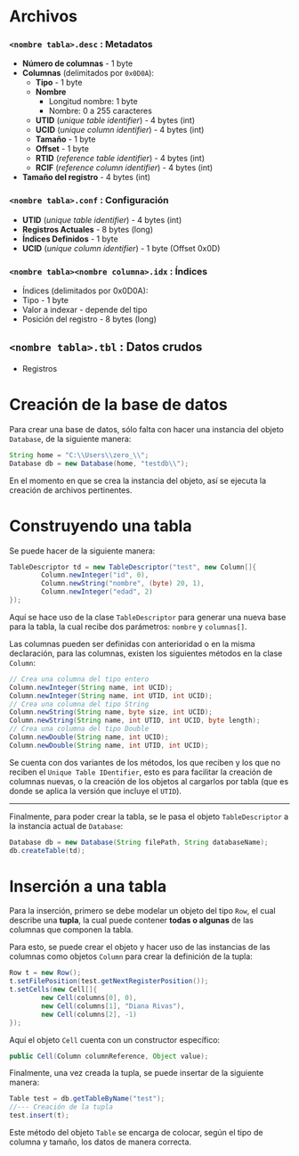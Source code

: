 # Archivos


### `<nombre tabla>.desc` : **Metadatos**

- **Número de columnas** - 1 byte
- **Columnas** (delimitados por `0x0D0A`):
    + **Tipo** - 1 byte
    + **Nombre**
        * Longitud nombre: 1 byte
        * Nombre: 0 a 255 caracteres
    + **UTID** (_unique table identifier_) - 4 bytes (int)
    + **UCID** (_unique column identifier_) - 4 bytes (int)
    + **Tamaño** - 1 byte
    + **Offset** - 1 byte
    + **RTID** (_reference table identifier_) - 4 bytes (int)
    + **RCIF** (_reference column identifier_) - 4 bytes (int)
- **Tamaño del registro** - 4 bytes (int)

### `<nombre tabla>.conf` : **Configuración**

- **UTID** (_unique table identifier_) - 4 bytes (int)
- **Registros Actuales** - 8 bytes (long)
- **Índices Definidos** - 1 byte
- **UCID** (_unique column identifier_) - 1 byte (Offset 0x0D)

### `<nombre tabla><nombre columna>.idx` : **Índices**

- Índices (delimitados por 0x0D0A):
- Tipo - 1 byte
- Valor a indexar - depende del tipo
- Posición del registro - 8 bytes (long)
		
## `<nombre tabla>.tbl` : **Datos crudos**

+ Registros

# Creación de la base de datos

Para crear una base de datos, sólo falta con hacer una instancia del objeto `Database`, de la siguiente manera:

```java
String home = "C:\\Users\\zero_\\";
Database db = new Database(home, "testdb\\");
```

En el momento en que se crea la instancia del objeto, así se ejecuta la creación de archivos pertinentes.

# Construyendo una tabla

Se puede hacer de la siguiente manera:

```java
TableDescriptor td = new TableDescriptor("test", new Column[]{
        Column.newInteger("id", 0),
        Column.newString("nombre", (byte) 20, 1),
        Column.newInteger("edad", 2)
});
```

Aquí se hace uso de la clase `TableDescriptor` para generar una nueva base para la tabla, la cual recibe dos parámetros: `nombre` y `columnas[]`.

Las columnas pueden ser definidas con anterioridad o en la misma declaración, para las columnas, existen los siguientes métodos en la clase `Column`:

```java
// Crea una columna del tipo entero
Column.newInteger(String name, int UCID);
Column.newInteger(String name, int UTID, int UCID);
// Crea una columna del tipo String
Column.newString(String name, byte size, int UCID);
Column.newString(String name, int UTID, int UCID, byte length);
// Crea una columna del tipo Double
Column.newDouble(String name, int UCID);
Column.newDouble(String name, int UTID, int UCID);
```

Se cuenta con dos variantes de los métodos, los que reciben y los que no reciben el `Unique Table IDentifier`, esto es para facilitar la creación de columnas nuevas, o la creación de los objetos al cargarlos por tabla (que es donde se aplica la versión que incluye el `UTID`).

---

Finalmente, para poder crear la tabla, se le pasa el objeto `TableDescriptor` a la instancia actual de `Database`:

```java
Database db = new Database(String filePath, String databaseName);
db.createTable(td);
```

# Inserción a una tabla

Para la inserción, primero se debe modelar un objeto del tipo `Row`, el cual describe una **tupla**, la cual puede contener **todas o algunas** de las columnas que componen la tabla.

Para esto, se puede crear el objeto y hacer uso de las instancias de las columnas como objetos `Column` para crear la definición de la tupla:

```java
Row t = new Row();
t.setFilePosition(test.getNextRegisterPosition());
t.setCells(new Cell[]{
        new Cell(columns[0], 0),
        new Cell(columns[1], "Diana Rivas"),
        new Cell(columns[2], -1)
});
```

Aquí el objeto `Cell` cuenta con un constructor específico:

```java
public Cell(Column columnReference, Object value);
```

Finalmente, una vez creada la tupla, se puede insertar de la siguiente manera: 
```java
Table test = db.getTableByName("test");
//--- Creación de la tupla
test.insert(t);
```

Este método del objeto `Table` se encarga de colocar, según el tipo de columna y tamaño, los datos de manera correcta.
